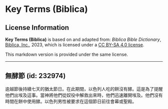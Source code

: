 # Key Terms (Biblica)

## License Information

**Key Terms (Biblica)** is based on and adapted from: _Biblica Bible Dictionary_, [Biblica, Inc.](https://www.biblica.com/), 2023, which is licensed under a [CC BY-SA 4.0 license](https://creativecommons.org/licenses/by-sa/4.0/legalcode.en).

This markdown version is provided under the same license.



--------------------------------

## 無酵節 (id: 232974)

逾越節後持續七天的猶太節日。在此期間，以色列人吃的餅沒有酵。這是為了提醒他們出埃及這事。當神將他們從奴役中解救出來時，他們迅速離開埃及。他們沒有時間在餅中使用酵。以色列男性被要求在這個節日前往會幕或聖殿。


